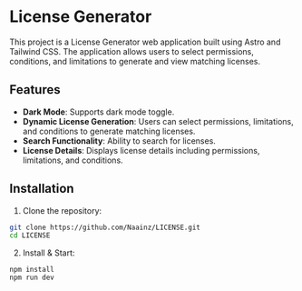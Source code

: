 # License Generator

This project is a License Generator web application built using Astro and Tailwind CSS. The application allows users to select permissions, conditions, and limitations to generate and view matching licenses.

## Features

- **Dark Mode**: Supports dark mode toggle.
- **Dynamic License Generation**: Users can select permissions, limitations, and conditions to generate matching licenses.
- **Search Functionality**: Ability to search for licenses.
- **License Details**: Displays license details including permissions, limitations, and conditions.

## Installation

1. Clone the repository:

```sh
git clone https://github.com/Naainz/LICENSE.git
cd LICENSE
```

2. Install & Start:
```
npm install
npm run dev
```
